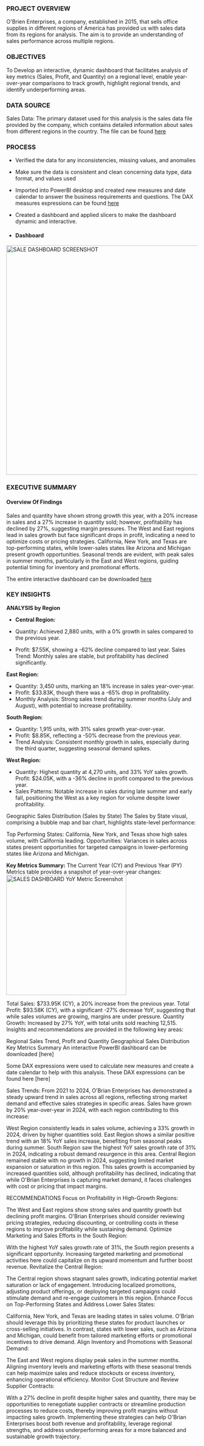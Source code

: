 ### PROJECT OVERVIEW
O'Brien Enterprises, a company, established in 2015, that sells office supplies in different regions of America has provided us with sales data from its regions for analysis. The aim is to provide an understanding of sales performance across multiple regions.

### OBJECTIVES
To Develop an interactive, dynamic dashboard that facilitates analysis of key metrics (Sales, Profit, and Quantity) on a regional level, enable year-over-year comparisons to track growth, highlight regional trends, and identify underperforming areas.

### DATA SOURCE
Sales Data: The primary dataset used for this analysis is the sales data file provided by the company, which contains detailed information about sales from different regions in the country. The file can be found [here](https://github.com/Yakubu-Moshood/O-Brein_Enterprises_Sales_Analysis_Dashboard/blob/main/Sales%20Overview%20Data.xlsx) 

### PROCESS
- Verified the data for any inconsistencies, missing values, and anomalies
- Make sure the data is consistent and clean concerning data type, data format, and values used
- Imported into PowerBI desktop and created new measures and date calendar to answer the business requirements and questions. The DAX measures expressions can be found [here](https://github.com/Yakubu-Moshood/O-Brein_Enterprises_Sales_Analysis_Dashboard/blob/main/DAX_Expressions_used_in_O'Brein_Sales_Project.txt)

- Created a dashboard and applied slicers to make the dashboard dynamic and interactive.
- #### Dashboard
<img width="604" alt="SALE DASHBOARD SCREENSHOT" src="https://github.com/user-attachments/assets/a601694f-ecd6-4a90-b4f4-5355142714cc">

### EXECUTIVE SUMMARY
#### Overview Of Findings
Sales and quantity have shown strong growth this year, with a 20% increase in sales and a 27% increase in quantity sold; however, profitability has declined by 27%, suggesting margin pressures. The West and East regions lead in sales growth but face significant drops in profit, indicating a need to optimize costs or pricing strategies. California, New York, and Texas are top-performing states, while lower-sales states like Arizona and Michigan present growth opportunities. Seasonal trends are evident, with peak sales in summer months, particularly in the East and West regions, guiding potential timing for inventory and promotional efforts.

The entire interactive dashboard can be downloaded [here](https://github.com/Yakubu-Moshood/O-Brein_Enterprises_Sales_Analysis_Dashboard/blob/main/O'BREIN%20SALES%20OVERVIEW%20DASHBOARD%20BY%20REGION%20BY%20REGION%20PROJECT.pbix)


### KEY INSIGHTS
**ANALYSIS by Region**

- **Central Region:**

- Quantity: Achieved 2,880 units, with a 0% growth in sales compared to the previous year.
- Profit: $7.55K, showing a -62% decline compared to last year.
Sales Trend: Monthly sales are stable, but profitability has declined significantly.

**East Region:**

- Quantity: 3,450 units, marking an 18% increase in sales year-over-year.
- Profit: $33.83K, though there was a -65% drop in profitability.
- Monthly Analysis: Strong sales trend during summer months (July and August), with potential to increase profitability.

**South Region:**

- Quantity: 1,915 units, with 31% sales growth year-over-year.
- Profit: $8.85K, reflecting a -50% decrease from the previous year.
- Trend Analysis: Consistent monthly growth in sales, especially during the third quarter, suggesting seasonal demand spikes.

**West Region:**

- Quantity: Highest quantity at 4,270 units, and 33% YoY sales growth.
Profit: $24.05K, with a -36% decline in profit compared to the previous year.
- Sales Patterns: Notable increase in sales during late summer and early fall, positioning the West as a key region for volume despite lower profitability.
  
Geographic Sales Distribution (Sales by State) The Sales by State visual, comprising a bubble map and bar chart, highlights state-level performance:

Top Performing States: California, New York, and Texas show high sales volume, with California leading. Opportunities: Variances in sales across states present opportunities for targeted campaigns in lower-performing states like Arizona and Michigan.

**Key Metrics Summary:** 
The Current Year (CY) and Previous Year (PY) Metrics table provides a snapshot of year-over-year changes:
<img width="316" alt="SALES DASHBOARD YoY Metric Screenshot" src="https://github.com/user-attachments/assets/6817a263-4770-43bb-90c8-eb77bf3ac9db">


Total Sales: $733.95K (CY), a 20% increase from the previous year. Total Profit: $93.58K (CY), with a significant -27% decrease YoY, suggesting that while sales volumes are growing, margins are under pressure. Quantity Growth: Increased by 27% YoY, with total units sold reaching 12,515.
Insights and recommendations are provided in the following key areas:

Regional Sales Trend, Profit and Quantity
Geographical Sales Distribution
Key Metrics Summary
An interactive PowerBI dashboard can be downloaded [here]





Some DAX expressions were used to calculate new measures and create a date calendar to help with this analysis. These DAX expressions can be found here [here]




Sales Trends:
From 2021 to 2024, O'Brian Enterprises has demonstrated a steady upward trend in sales across all regions, reflecting strong market demand and effective sales strategies in specific areas. Sales have grown by 20% year-over-year in 2024, with each region contributing to this increase:

West Region consistently leads in sales volume, achieving a 33% growth in 2024, driven by higher quantities sold.
East Region shows a similar positive trend with an 18% YoY sales increase, benefiting from seasonal peaks during summer.
South Region saw the highest YoY sales growth rate of 31% in 2024, indicating a robust demand resurgence in this area.
Central Region remained stable with no growth in 2024, suggesting limited market expansion or saturation in this region.
This sales growth is accompanied by increased quantities sold, although profitability has declined, indicating that while O'Brian Enterprises is capturing market demand, it faces challenges with cost or pricing that impact margins.



RECOMMENDATIONS
Focus on Profitability in High-Growth Regions:

The West and East regions show strong sales and quantity growth but declining profit margins. O'Brian Enterprises should consider reviewing pricing strategies, reducing discounting, or controlling costs in these regions to improve profitability while sustaining demand.
Optimize Marketing and Sales Efforts in the South Region:

With the highest YoY sales growth rate of 31%, the South region presents a significant opportunity. Increasing targeted marketing and promotional activities here could capitalize on its upward momentum and further boost revenue.
Revitalize the Central Region:

The Central region shows stagnant sales growth, indicating potential market saturation or lack of engagement. Introducing localized promotions, adjusting product offerings, or deploying targeted campaigns could stimulate demand and re-engage customers in this region.
Enhance Focus on Top-Performing States and Address Lower Sales States:

California, New York, and Texas are leading states in sales volume. O'Brian should leverage this by prioritizing these states for product launches or cross-selling initiatives. In contrast, states with lower sales, such as Arizona and Michigan, could benefit from tailored marketing efforts or promotional incentives to drive demand.
Align Inventory and Promotions with Seasonal Demand:

The East and West regions display peak sales in the summer months. Aligning inventory levels and marketing efforts with these seasonal trends can help maximize sales and reduce stockouts or excess inventory, enhancing operational efficiency.
Monitor Cost Structure and Review Supplier Contracts:

With a 27% decline in profit despite higher sales and quantity, there may be opportunities to renegotiate supplier contracts or streamline production processes to reduce costs, thereby improving profit margins without impacting sales growth.
Implementing these strategies can help O'Brian Enterprises boost both revenue and profitability, leverage regional strengths, and address underperforming areas for a more balanced and sustainable growth trajectory.
